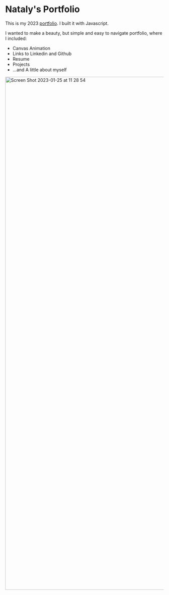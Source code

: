 # Nataly's Portfolio
This is my 2023 [portfolio](https://nmenares.github.io/portfolio/). I built it with Javascript.

I wanted to make a beauty, but simple and easy to navigate portfolio, where I included:

* Canvas Animation
* Links to Linkedin and Github
* Resume
* Projects
* ...and A little about myself

[<img width="1625" alt="Screen Shot 2023-01-25 at 11 28 54" src="https://user-images.githubusercontent.com/33841883/214667812-5ab3920b-dd1d-4ed2-8141-06f8638acddd.png">](https://nmenares.github.io/#)
